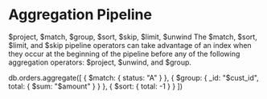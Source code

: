 # Aggregation Pipeline

$project, $match, $group, $sort, $skip, $limit, $unwind
The $match, $sort, $limit, and $skip pipeline operators can take advantage of an index when they occur at the beginning of the pipeline before any of the following aggregation operators: $project, $unwind, and $group.

db.orders.aggregate([
                      { $match: { status: "A" } },
                      { $group: { _id: "$cust_id", total: { $sum: "$amount" } } },
                      { $sort: { total: -1 } }
                   ])


